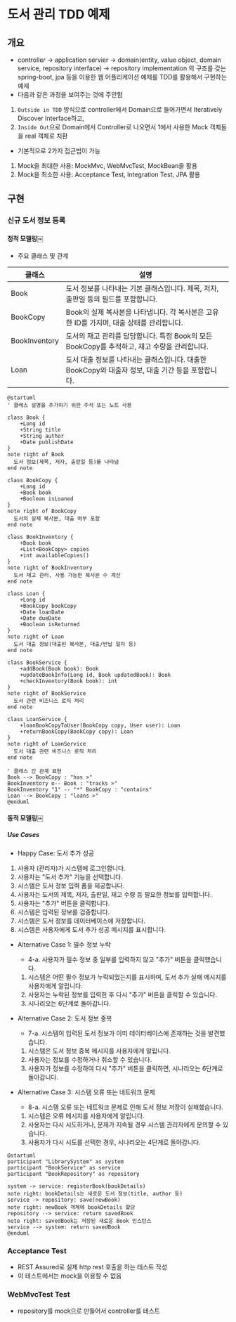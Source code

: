 # 도서 관리 TDD 예제

## 개요

- controller → application servier → domain(entity, value object, domain service, repository interface) → repository
  implementation
  의 구조를 갖는 spring-boot, jpa 등을 이용한 웹 어플리케이션 예제를 TDD를 활용해서 구현하는 예제
- 다음과 같은 과정을 보여주는 것에 주안함

1. `Outside in TDD` 방식으로 controller에서 Domain으로 들어가면서 Iteratively Discover Interface하고,
2. `Inside Out`으로 Domain에서 Controller로 나오면서 1에서 사용한 Mock 객체들을 real 객체로 치환

- 기본적으로 2가지 접근법이 가능

1. Mock을 최대한 사용: MockMvc, WebMvcTest, MockBean을 활용
2. Mock을 최소한 사용: Acceptance Test, Integration Test, JPA 활용

## 구현

### 신규 도서 정보 등록

#### 정적 모델링￼
- 주요 클래스 및 관계

| 클래스 | 설명 |
| --- | --- |
| Book | 도서 정보를 나타내는 기본 클래스입니다. 제목, 저자, 출판일 등의 필드를 포함합니다. |
| BookCopy | Book의 실제 복사본을 나타냅니다. 각 복사본은 고유한 ID를 가지며, 대출 상태를 관리합니다. |
| BookInventory | 도서의 재고 관리를 담당합니다. 특정 Book의 모든 BookCopy를 추적하고, 재고 수량을 관리합니다. |
| Loan | 도서 대출 정보를 나타내는 클래스입니다. 대출한 BookCopy와 대출자 정보, 대출 기간 등을 포함합니다. |

```plantuml
@startuml
' 클래스 설명을 추가하기 위한 주석 또는 노트 사용

class Book {
    +Long id
    +String title
    +String author
    +Date publishDate
}
note right of Book
  도서 정보(제목, 저자, 출판일 등)를 나타냄
end note

class BookCopy {
    +Long id
    +Book book
    +Boolean isLoaned
}
note right of BookCopy
  도서의 실제 복사본, 대출 여부 포함
end note

class BookInventory {
    +Book book
    +List<BookCopy> copies
    +int availableCopies()
}
note right of BookInventory
  도서 재고 관리, 사용 가능한 복사본 수 계산
end note

class Loan {
    +Long id
    +BookCopy bookCopy
    +Date loanDate
    +Date dueDate
    +Boolean isReturned
}
note right of Loan
  도서 대출 정보(대출된 복사본, 대출/반납 일자 등)
end note

class BookService {
    +addBook(Book book): Book
    +updateBookInfo(Long id, Book updatedBook): Book
    +checkInventory(Book book): int
}
note right of BookService
  도서 관련 비즈니스 로직 처리
end note

class LoanService {
    +loanBookCopyToUser(BookCopy copy, User user): Loan
    +returnBookCopy(BookCopy copy): Loan
}
note right of LoanService
  도서 대출 관련 비즈니스 로직 처리
end note

' 클래스 간 관계 표현
Book --> BookCopy : "has >"
BookInventory o-- Book : "tracks >"
BookInventory "1" -- "*" BookCopy : "contains"
Loan --> BookCopy : "loans >"
@enduml
```

#### 동적 모델링￼

##### Use Cases
- Happy Case: 도서 추가 성공

1. 사용자 (관리자)가 시스템에 로그인합니다.
2. 사용자는 "도서 추가" 기능을 선택합니다.
3. 시스템은 도서 정보 입력 폼을 제공합니다.
4. 사용자는 도서의 제목, 저자, 출판일, 재고 수량 등 필요한 정보를 입력합니다.
5. 사용자는 "추가" 버튼을 클릭합니다.
6. 시스템은 입력된 정보를 검증합니다.
7. 시스템은 도서 정보를 데이터베이스에 저장합니다.
8. 시스템은 사용자에게 도서 추가 성공 메시지를 표시합니다.

- Alternative Case 1: 필수 정보 누락

  - 4-a. 사용자가 필수 정보 중 일부를 입력하지 않고 "추가" 버튼을 클릭했습니다.

  1. 시스템은 어떤 필수 정보가 누락되었는지를 표시하며, 도서 추가 실패 메시지를 사용자에게 알립니다.
  2. 사용자는 누락된 정보를 입력한 후 다시 "추가" 버튼을 클릭할 수 있습니다.
  3. 시나리오는 6단계로 돌아갑니다.

- Alternative Case 2: 도서 정보 중복

  - 7-a. 시스템이 입력된 도서 정보가 이미 데이터베이스에 존재하는 것을 발견했습니다.

  1. 시스템은 도서 정보 중복 메시지를 사용자에게 알립니다.
  2. 사용자는 정보를 수정하거나 취소할 수 있습니다.
  3. 사용자가 정보를 수정하여 다시 "추가" 버튼을 클릭하면, 시나리오는 6단계로 돌아갑니다.

- Alternative Case 3: 시스템 오류 또는 네트워크 문제

  - 8-a. 시스템 오류 또는 네트워크 문제로 인해 도서 정보 저장이 실패했습니다.

  1. 시스템은 오류 메시지를 사용자에게 알립니다.
  2. 사용자는 다시 시도하거나, 문제가 지속될 경우 시스템 관리자에게 문의할 수 있습니다.
  3. 사용자가 다시 시도를 선택한 경우, 시나리오는 4단계로 돌아갑니다.

```plantuml
@startuml
participant "LibrarySystem" as system
participant "BookService" as service
participant "BookRepository" as repository

system -> service: registerBook(bookDetails)
note right: bookDetails는 새로운 도서 정보(title, author 등)
service -> repository: save(newBook)
note right: newBook 객체에 bookDetails 할당
repository --> service: return savedBook
note right: savedBook는 저장된 새로운 Book 인스턴스
service --> system: return savedBook
@enduml
```

### Acceptance Test

- REST Assured로 실제 http rest 호출을 하는 테스트 작성
- 이 테스트에서는 mock을 이용할 수 없음

### WebMvcTest Test

- repository를 mock으로 만들어서 controller를 테스트